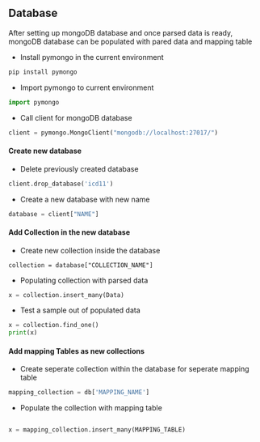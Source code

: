 ##  Database

After setting up mongoDB database and once parsed data is ready, mongoDB database can be populated with pared data and mapping table

- Install pymongo in the current environment

```bash
pip install pymongo
```

- Import pymongo to current environment

```python
import pymongo
```

- Call client for mongoDB database

```python
client = pymongo.MongoClient("mongodb://localhost:27017/")
```
#### Create new database

- Delete previously created database 

```python
client.drop_database('icd11')
```

- Create a new database with new name
```python
database = client["NAME"]
```

#### Add Collection in the new database

- Create new collection inside the database

```
collection = database["COLLECTION_NAME"]
```

- Populating collection with parsed data

```python
x = collection.insert_many(Data)

```

- Test a sample out of populated data

```python
x = collection.find_one()
print(x)
```
#### Add mapping Tables as new collections

- Create seperate collection within the database for seperate mapping table

```python
mapping_collection = db['MAPPING_NAME']

```
- Populate the collection with mapping table

```python

x = mapping_collection.insert_many(MAPPING_TABLE)

```











